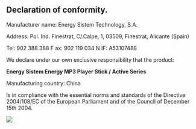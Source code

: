 ## Declaration of conformity.

Manufacturer name: Energy Sistem Technology, S.A.

Address: Pol. Ind. Finestrat, C/.Calpe, 1, 03509, Finestrat, Alicante (Spain)

Tel: 902 388 388 F ax: 902 119 034 N IF: A53107488

We declare under our own exclusive responsibility that the product:

**Energy Sistem Energy MP3 Player Stick / Active Series**

Manufacturing country: China

Is in compliance with the essential norms and standards of the Directive 2004/108/EC of the European Parliament and of the Council of December 15th
2004.

![](http://static.energysistem.com/images/manuals/39052/54887c2a4f567.jpg)

